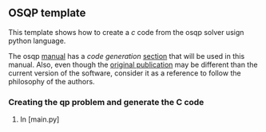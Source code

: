 ## OSQP template

This template shows how to create a *c* code from the osqp solver usign python language.

The osqp [manual](https://osqp.org/docs/) has a *code generation* [section](https://osqp.org/docs/codegen/python.html) that will be used in this manual. Also, even though the [original publication](https://ora.ox.ac.uk/objects/uuid:a7c19fe9-32f1-4500-ac76-cd388bc37c61/download_file?file_format=pdf&safe_filename=osqp_embedded.pdf&type_of_work=Conference+item) may be different than the current version of the software, consider it as a reference to follow the philosophy of the authors.

### Creating the qp problem and generate the C code
1. In [main.py]




